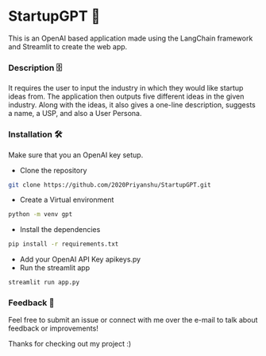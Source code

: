 # StartupGPT 🚀
This is an OpenAI based application made using the LangChain framework and Streamlit to create the web app.

### Description 🗄️
It requires the user to input the industry in which they would like startup ideas from. The application then outputs five different ideas in the given industry. Along with the ideas, it also gives a one-line description, suggests a name, a USP, and also a User Persona.

### Installation 🛠️
Make sure that you an OpenAI key setup.

 - Clone the repository
```bash
git clone https://github.com/2020Priyanshu/StartupGPT.git
```
 - Create a Virtual environment
```bash
python -m venv gpt
```
 - Install the dependencies
```bash
pip install -r requirements.txt
```
 - Add your OpenAI API Key apikeys.py
 - Run the streamlit app
```bash
streamlit run app.py
```

### Feedback 📩
Feel free to submit an issue or connect with me over the e-mail to talk about feedback or improvements!

Thanks for checking out my project :)
